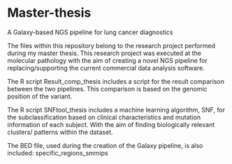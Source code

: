 # Master-thesis
A Galaxy-based NGS pipeline for lung cancer diagnostics

The files within this repository belong to the research project performed during my master thesis. 
This research project was executed at the molecular pathology with the aim of creating a novel NGS pipeline 
for replacing/supporting the current commercial data analysis software. 

The R script Result_comp_thesis includes a script for the result comparison between the two pipelines.
This comparison is based on the genomic position of the variant.

The R script SNFtool_thesis includes a machine learning algorithm, SNF, for the subclassification based on 
clinical characteristics and mutation information of each subject. With the aim of finding biologically relevant clusters/
patterns within the dataset. 

The BED file, used during the creation of the Galaxy pipeline, is also included: specific_regions_smmips

